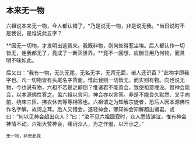 ## 本来无一物

六祖说本来无一物，今人都认错了，*乃是说无一物，非是说无我。*当日说时不是我说，是谁说此五字？

**因无一切物，才发明出这我来。我既非物，则何处得惹尘埃。后人都认作一切皆无，连我都无了，竟成了一断灭世界。**竟不一回想，应酬日用乃何物，而灵明不昧如此。

后又曰：“我有一物，无头无尾，无名无字，无背无面，诸人还识否？”此物字即我字也。凡一切物皆有头尾名字背面，惟此我则一切皆无，而实则有物。向也说无物，今也说有物，六祖不若是之颠倒？惟诸君不能善会，致使祖意埋没。惟神会能会，以本源佛性答之。盖六祖以言问，神会亦以言答。非是不能良久默然、叉手向前、绕床三匝、拂衣休去等等相答也。六祖谓之为知解宗徒者，恐后人因本源佛性作名字解，故诃之耳。后人又错会，遂轻神会，哪知神会知解超出诸君。或曰：“何以见神会超出众人？”曰：“汝不见六祖圆寂时，众人悉皆涕泣，惟有神会神情不动。六祖大赞神会，痛诃众人，为之作偈，以开示之。”

```yang
无一物，非无此我
```
